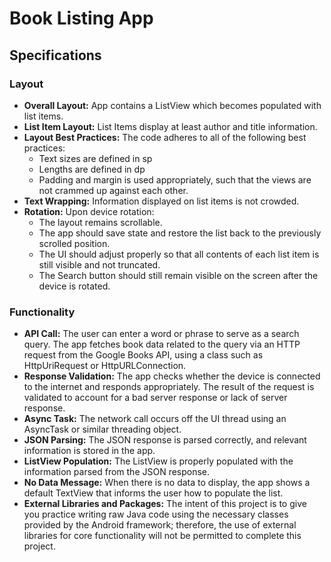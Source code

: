 # Book Listing App

## Specifications

### Layout
* __Overall Layout:__ App contains a ListView which becomes populated with list items.
* __List Item Layout:__ List Items display at least author and title information.
* __Layout Best Practices:__ The code adheres to all of the following best practices:
  * Text sizes are defined in sp
  * Lengths are defined in dp
  * Padding and margin is used appropriately, such that the views are not crammed up against each other.
* __Text Wrapping:__ Information displayed on list items is not crowded.
* __Rotation:__ Upon device rotation:
  * The layout remains scrollable.
  * The app should save state and restore the list back to the previously scrolled position.
  * The UI should adjust properly so that all contents of each list item is still visible and not truncated.
  * The Search button should still remain visible on the screen after the device is rotated.

### Functionality
* __API Call:__ The user can enter a word or phrase to serve as a search query. The app fetches book data related to the query via an HTTP request from the Google Books API, using a class such as HttpUriRequest or HttpURLConnection.
* __Response Validation:__ The app checks whether the device is connected to the internet and responds appropriately. The result of the request is validated to account for a bad server response or lack of server response.
* __Async Task:__ The network call occurs off the UI thread using an AsyncTask or similar threading object.
* __JSON Parsing:__ The JSON response is parsed correctly, and relevant information is stored in the app.
* __ListView Population:__ The ListView is properly populated with the information parsed from the JSON response.
* __No Data Message:__ When there is no data to display, the app shows a default TextView that informs the user how to populate the list.
* __External Libraries and Packages:__ The intent of this project is to give you practice writing raw Java code using the necessary classes provided by the Android framework; therefore, the use of external libraries for core functionality will not be permitted to complete this project.

